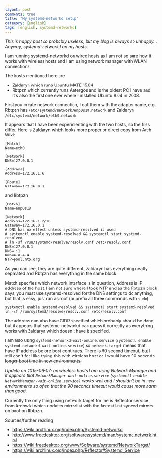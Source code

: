 ```yaml
---
layout: post
comments: true
title: "My systemd-networkd setup"
category: [english]
tags: [english, systemd-networkd]
---
```


*This is happy post so probably useless, but my blog is always so
unhappy… Anyway, systemd-networkd on my hosts.*

I am running systemd-networkd on wired hosts as I am not so sure how it
works with wireless hosts and I am using network manager with WLAN
connections.

The hosts mentioned here are
* Zaldaryn which runs Ubuntu MATE 15.04
* Rbtpzn which currently runs Antergos and is the oldest PC I have and
  it's also the first one ever where I installed Ubuntu 8.04 in 2008.

First you create network connection, I call them with the adapter name,
e.g. Rbtpzn has `/etc/systemd/network/enp0s18.network` and Zaldaryn
`/etc/systemd/network/eth0.network`.

It appears that I have been experimenting with the two hosts, so the
files differ. Here is Zaldaryn which looks more proper or direct copy
from Arch Wiki:

```
[Match]
Name=eth0

[Network]
DNS=127.0.0.1

[Address]
Address=172.16.1.6

[Route]
Gateway=172.16.0.1
```

and Rbtpzn

```
[Match]
Name=enp0s18

[Network]
Address=172.16.1.2/16
Gateway=172.16.0.1
# DNS has no effect unless systemd-resolved is used
# systemctl enable systemd-resolved && systemctl start systemd-resolved
# ln -sf /run/systemd/resolve/resolv.conf /etc/resolv.conf
DNS=127.0.0.1
DNS=::1
DNS=8.8.4.4
NTP=pool.ntp.org
```

As you can see, they are quite different, Zaldaryn has everything neatly
separated and Rbtpzn has everything in the same block.

Match specifies which network interface is in question, Address is IP
address of the host. I am not sure where I took NTP and as the Rbtpzn block
says, you must use systemd-resolved for the DNS settings to do anything,
but that is easy, just run as root (or prefix all three commands
with `sudo`):

```
systemctl enable systemd-resolved && systemctl start systemd-resolved
ln -sf /run/systemd/resolve/resolv.conf /etc/resolv.conf
```

The address can also have CIDR specified which probably should be done, but
it appears that systemd-networkd can guess it correctly as everything works
with Zaldaryn which doesn't have it specified.

I am also using `systemd-networkd-wait-online.service`
(`systemctl enable systemd-networkd-wait-online.service`) so
`network.target` means that I have IP address before boot continues.
<s>There is 90 second timeout, but I still don't feel like trying this with wireless host as I would have 90 seconds longer boot time in new
environments.</s>

*Update on 2015-06-07: on wireless hosts I am using Network Manager and
it appears that `NetworkManager-wait-online.service`
(`systemctl enable NetworkManager-wait-online.service)` works well
and I shouldn't be in new environments so often that the 90 seconds timeout
would cause more harm than good.*

Currently the only thing using network.target for me is Reflector service
from Archwiki which updates mirrorlist with the fastest last synced mirrors
on boot on Rbtpzn.

Sources/further reading
* https://wiki.archlinux.org/index.php/Systemd-networkd
* http://www.freedesktop.org/software/systemd/man/systemd.network.html
* https://wiki.freedesktop.org/www/Software/systemd/NetworkTarget/
* https://wiki.archlinux.org/index.php/Reflector#Systemd_Service
